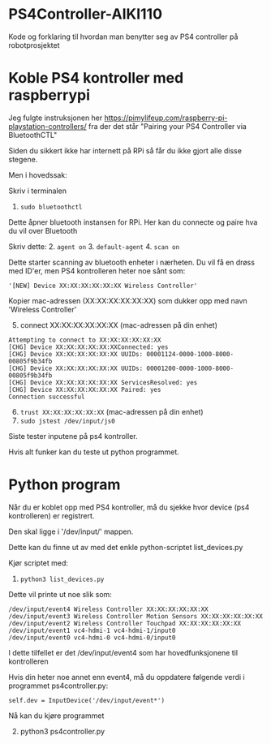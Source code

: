 # PS4Controller-AIKI110

Kode og forklaring til hvordan man benytter seg av PS4 controller på robotprosjektet

# Koble PS4 kontroller med raspberrypi

Jeg fulgte instruksjonen her https://pimylifeup.com/raspberry-pi-playstation-controllers/ fra der det står "Pairing your PS4 Controller via BluetoothCTL"

Siden du sikkert ikke har internett på RPi så får du ikke gjort alle disse stegene.

Men i hovedssak:

Skriv i terminalen

1. ```sudo bluetoothctl```

Dette åpner bluetooth instansen for RPi. Her kan du connecte og paire hva du vil over Bluetooth

Skriv dette:
2. ```agent on```
3. ```default-agent```
4. ```scan on```

Dette starter scanning av bluetooth enheter i nærheten. Du vil få en drøss med ID'er, men PS4 kontrolleren heter noe sånt som:

```
'[NEW] Device XX:XX:XX:XX:XX:XX Wireless Controller'
```

Kopier mac-adressen (XX:XX:XX:XX:XX:XX) som dukker opp med navn 'Wireless Controller'

5. connect XX:XX:XX:XX:XX:XX (mac-adressen på din enhet)

```
Attempting to connect to XX:XX:XX:XX:XX:XX
[CHG] Device XX:XX:XX:XX:XX:XXConnected: yes
[CHG] Device XX:XX:XX:XX:XX:XX UUIDs: 00001124-0000-1000-8000-00805f9b34fb
[CHG] Device XX:XX:XX:XX:XX:XX UUIDs: 00001200-0000-1000-8000-00805f9b34fb
[CHG] Device XX:XX:XX:XX:XX:XX ServicesResolved: yes
[CHG] Device XX:XX:XX:XX:XX:XX Paired: yes
Connection successful
```
6. ```trust XX:XX:XX:XX:XX:XX``` (mac-adressen på din enhet)
7. ```sudo jstest /dev/input/js0```

Siste tester inputene på ps4 kontroller.

Hvis alt funker kan du teste ut python programmet.

# Python program

Når du er koblet opp med PS4 kontroller, må du sjekke hvor device (ps4 kontrolleren) er registrert.

Den skal ligge i '/dev/input/' mappen.

Dette kan du finne ut av med det enkle python-scriptet list_devices.py

Kjør scriptet med:

1. ```python3 list_devices.py```

Dette vil printe ut noe slik som:

```
/dev/input/event4 Wireless Controller XX:XX:XX:XX:XX:XX
/dev/input/event3 Wireless Controller Motion Sensors XX:XX:XX:XX:XX:XX
/dev/input/event2 Wireless Controller Touchpad XX:XX:XX:XX:XX:XX
/dev/input/event1 vc4-hdmi-1 vc4-hdmi-1/input0
/dev/input/event0 vc4-hdmi-0 vc4-hdmi-0/input0
```

I dette tilfellet er det /dev/input/event4 som har hovedfunksjonene til kontrolleren

Hvis din heter noe annet enn event4, må du oppdatere følgende verdi i programmet ps4controller.py:

```
self.dev = InputDevice('/dev/input/event*')
```

Nå kan du kjøre programmet

2. python3 ps4controller.py